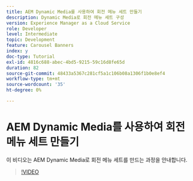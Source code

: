 ```yaml
---
title: AEM Dynamic Media를 사용하여 회전 메뉴 세트 만들기
description: Dynamic Media로 회전 메뉴 세트 구성
version: Experience Manager as a Cloud Service
role: Developer
level: Intermediate
topic: Development
feature: Carousel Banners
index: y
doc-type: Tutorial
exl-id: 4816c688-abec-4bd5-9215-59c16d8fe65d
duration: 82
source-git-commit: 48433a5367c281cf5a1c106b08a1306f1b0e8ef4
workflow-type: tm+mt
source-wordcount: '35'
ht-degree: 0%

---
```


# AEM Dynamic Media를 사용하여 회전 메뉴 세트 만들기

이 비디오는 AEM Dynamic Media로 회전 메뉴 세트를 만드는 과정을 안내합니다.

>[!VIDEO](https://video.tv.adobe.com/v/3418230?quality=12&learn=on&captions=kor)
